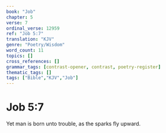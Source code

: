 ```yaml
---
book: "Job"
chapter: 5
verse: 7
ordinal_verse: 12959
ref: "Job 5:7"
translation: "KJV"
genre: "Poetry/Wisdom"
word_count: 11
topics: []
cross_references: []
grammar_tags: [contrast-opener, contrast, poetry-register]
thematic_tags: []
tags: ["Bible","KJV","Job"]
---
```


# Job 5:7

Yet man is born unto trouble, as the sparks fly upward.
